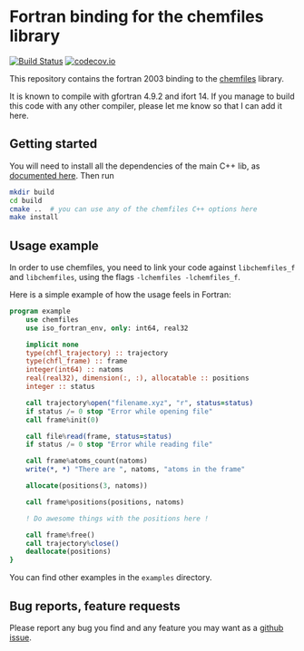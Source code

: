 # Fortran binding for the chemfiles library

[![Build Status](https://travis-ci.org/chemfiles/chemfiles.f03.svg?branch=master)](https://travis-ci.org/chemfiles/chemfiles.f03)
[![codecov.io](http://codecov.io/github/chemfiles/chemfiles.f03/coverage.svg?branch=master)](http://codecov.io/github/chemfiles/chemfiles.f03?branch=master)

This repository contains the fortran 2003 binding to the [chemfiles](https://github.com/chemfiles/chemfiles) library.

It is known to compile with gfortran 4.9.2 and ifort 14. If you manage to build this code
with any other compiler, please let me know so that I can add it here.

## Getting started

You will need to install all the dependencies of the main C++ lib, as [documented here](http://chemfiles.readthedocs.org/en/latest/installation.html). Then run

```bash
mkdir build
cd build
cmake ..  # you can use any of the chemfiles C++ options here
make install
```

## Usage example

In order to use chemfiles, you need to link your code against `libchemfiles_f` and
`libchemfiles`, using the flags `-lchemfiles -lchemfiles_f`.

Here is a simple example of how the usage feels in Fortran:

```fortran
program example
    use chemfiles
    use iso_fortran_env, only: int64, real32

    implicit none
    type(chfl_trajectory) :: trajectory
    type(chfl_frame) :: frame
    integer(int64) :: natoms
    real(real32), dimension(:, :), allocatable :: positions
    integer :: status

    call trajectory%open("filename.xyz", "r", status=status)
    if status /= 0 stop "Error while opening file"
    call frame%init(0)

    call file%read(frame, status=status)
    if status /= 0 stop "Error while reading file"

    call frame%atoms_count(natoms)
    write(*, *) "There are ", natoms, "atoms in the frame"

    allocate(positions(3, natoms))

    call frame%positions(positions, natoms)

    ! Do awesome things with the positions here !

    call frame%free()
    call trajectory%close()
    deallocate(positions)
}
```

You can find other examples in the `examples` directory.

## Bug reports, feature requests

Please report any bug you find and any feature you may want as a [github issue](https://github.com/chemfiles/chemfiles.f03/issues/new).
